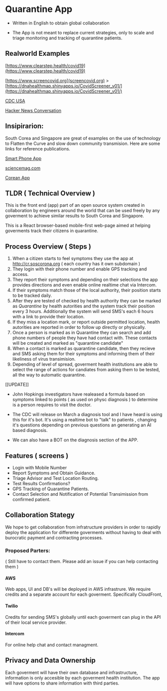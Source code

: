 # Quarantine App

* Written in English to obtain global collaboration

* The App is not meant to replace current strategies, only to scale and triage monitoring and tracking of quarantine patients.

## Realworld Examples
[https://www.clearstep.health/covid19](https://www.clearstep.health/covid19)

[https://www.screencovid.org](screencovid.org) > [https://dnahealthmap.shinyapps.io/CovidScreener_v01/](https://dnahealthmap.shinyapps.io/CovidScreener_v01/) 

[CDC USA](https://www.jpost.com/International/CDC-introduces-online-coronavirus-self-checker-for-United-States-public-621867)

[Hacker News Conversation](https://news.ycombinator.com/item?id=22649822)

## Insipirarion:
South Corea and Singapore are great of examples on the use of technology to Flatten the Curve and slow down community transmision. Here are some links for reference publications.

[Smart Phone App](https://www.technologyreview.com/s/615329/coronavirus-south-korea-smartphone-app-quarantine/)

[sciencemag.com](https://www.sciencemag.org/news/2020/03/coronavirus-cases-have-dropped-sharply-south-korea-whats-secret-its-success)

[Corean App](https://www.mois.go.kr/frt/bbs/type002/commonSelectBoardArticle.do;jsessionid=7bA+UtY0JOIXJytznXoyYNHR.node40?]bbsId=BBSMSTR_000000000205&nttId=76155)

## TLDR ( Technical Overview ) 
This is the front end (app) part of an open source system created in collaboration by engineers around the world that can be used freely by any goverment to achieve similar results to South Corea and Singapore.

This is a React browser-based mobile-first web-page aimed at helping goverments track their citizens in quarantine.

## Process Overview ( Steps )

1. When a citizen starts to feel symptoms they use the app at http://cr.soscorona.org ( each country has it own subdomain ) 
2. They login with their phone number and enable GPS tracking and access.
3. They report their symptoms and depending on their selections the app provides directions and even enable online realtime chat via Intercom.
4. If their symptoms match those of the local authority, their position starts to be tracked daily.
5. After they are tested of checked by health authority they can be marked as *Quarantine* by health autorities and the system track their position every 3 hours. Additionally the system will send SMS's each 6 hours with a link to provide their location. 
6. If they miss a location mark, or report outside permitted location, health autorities are reported in order to follow up directly or physically.
7. Once a person is marked as in Quarantine they can search and add phone numbers of people they have had contact with. These contacts will be created and marked as "quarantine candidate"
8. When a contact is marked as quarantine candidate, then they recieve and SMS asking them for their symptoms and informing them of their likeliness of virus transimision. 
9. Depending of level of spread, goverment health institutions are able to select the range of actions for candiates from asking them to be tested, all the way to automatic quarantine.

[[UPDATE]]
* John Hopkings investigators have realeased a formula based on symptoms linked to points ( as used on physc diagnosis ) to determine is a person requires to visit the doctor. 

* The CDC will release on March a diagnosis tool and I have heard is using this for it's bot. It's using a realtime bot to "talk" to patients , changing it's questions depending on previous questions an generating an AI based diagnosis.

* We can also have a BOT on the diagnosis section of the APP.

## Features ( screens )
* Login with Mobile Number
* Report Symptoms and Obtain Guidance.
* Triage Advisor and Test Location Routing.
* Test Results Confirmations?
* GPS Tracking of Quarantine Patients.
* Contact Selection and Notification of Potential Transimission from confirmed patient.

## Collaboration Stategy
We hope to get collaboration from infratructure providers in order to rapidly deploy the application for differente goverments without having to deal with burocratic payment and contracting processes.

### Proposed Parters: 
( Still have to contact them. Please add an issue if you can help contacting them )

#### AWS
Web apps, UI and DB's will be deployed in AWS infrastrure. We require credits and a separate account for each goverment. Specifically CloudFront, 

#### Twilio
Credits for sending SMS's globally until each goverment can plug in the API of their local service provider.

#### Intercom
For online help chat and contact managment. 

## Privacy and Data Ownership
Each goverment will have their own database and infrastructure, information is only accesible by each goverment health institution. The app will have options to share information with third parties.
